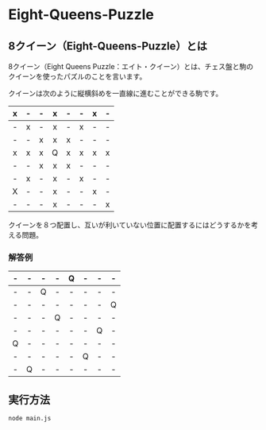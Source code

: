 # Eight-Queens-Puzzle

## 8クイーン（Eight-Queens-Puzzle）とは

8クイーン（Eight Queens Puzzle：エイト・クイーン）とは、チェス盤と駒のクイーンを使ったパズルのことを言います。

クイーンは次のように縦横斜めを一直線に進むことができる駒です。

|  x  |  -  |  -  |  x  |  -  |  -  |  x  |  -  |
|:---:|:---:|:---:|:---:|:---:|:---:|:---:|:---:|
|  -  |  x  |  -  |  x  |  -  |  x  |  -  |  -  |
|  -  |  -  |  x  |  x  |  x  |  -  |  -  |  -  |
|  x  |  x  |  x  |  Q  |  x  |  x  |  x  |  x  |
|  -  |  -  |  x  |  x  |  x  |  -  |  -  |  -  |
|  -  |  x  |  -  |  x  |  -  |  x  |  -  |  -  |
|  X  |  -  |  -  |  x  |  -  |  -  |  x  |  -  |
|  -  |  -  |  -  |  x  |  -  |  -  |  -  |  x  |

クイーンを８つ配置し、互いが利いていない位置に配置するにはどうするかを考える問題。

### 解答例
|  -  |  -  |  -  |  -  |  Q  |  -  |  -  |  -  |
|:---:|:---:|:---:|:---:|:---:|:---:|:---:|:---:|
|  -  |  -  |  Q  |  -  |  -  |  -  |  -  |  -  |
|  -  |  -  |  -  |  -  |  -  |  -  |  -  |  Q  |
|  -  |  -  |  -  |  Q  |  -  |  -  |  -  |  -  |
|  -  |  -  |  -  |  -  |  -  |  -  |  Q  |  -  |
|  Q  |  -  |  -  |  -  |  -  |  -  |  -  |  -  |
|  -  |  -  |  -  |  -  |  -  |  Q  |  -  |  -  |
|  -  |  Q  |  -  |  -  |  -  |  -  |  -  |  -  |

## 実行方法
```
node main.js
```